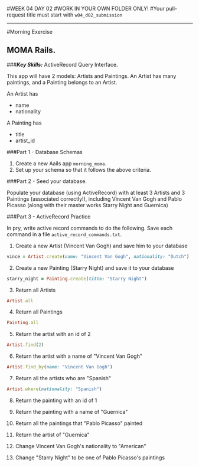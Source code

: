 #WEEK 04 DAY 02
#WORK IN YOUR OWN FOLDER ONLY!
#Your pull-request title must start with `w04_d02_submission`

___

#Morning Exercise

## MOMA Rails.
###***Key Skills:*** ActiveRecord Query Interface.

This app will have 2 models: Artists and Paintings. An Artist has many paintings, and a Painting belongs to an Artist.

An Artist has

* name
* nationality

A Painting has

* title
* artist_id

###Part 1 - Database Schemas

1. Create a new Aails app `morning_moma`.
2. Set up your schema so that it follows the above criteria.

###Part 2 - Seed your database.

Populate your database (using ActiveRecord) with at least 3 Artists and 3 Paintings (associated correctly!), including Vincent Van Gogh and Pablo Picasso (along with their master works Starry Night and Guernica)

###Part 3 - ActiveRecord Practice

In pry, write active record commands to do the following.  Save each command in a file `active_record_commands.txt`.

1. Create a new Artist (Vincent Van Gogh) and save him to your database
```ruby
vince = Artist.create(name: "Vincent Van Gogh", nationality: "Dutch")
```
2. Create a new Painting (Starry Night) and save it to your database
```ruby
starry_night = Painting.create(title: "Starry Night")
```
3. Return all Artists
```ruby
Artist.all
```
4. Return all Paintings
```ruby 
Painting.all
```
5. Return the artist with an id of 2
```ruby
Artist.find(2)
```
6. Return the artist with a name of "Vincent Van Gogh"
```ruby
Artist.find_by(name: "Vincent Van Gogh")
```
7. Return all the artists who are "Spanish"
```ruby
Artist.where(nationality: "Spanish")
```
8. Return the painting with an id of 1
9. Return the painting with a name of "Guernica"

10. Return all the paintings that "Pablo Picasso" painted
11. Return the artist of "Guernica"

12. Change Vincent Van Gogh's nationality to "American"
13. Change "Starry Night" to be one of Pablo Picasso's paintings


